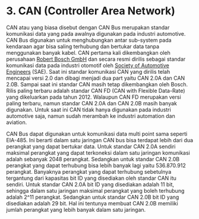 # 3. CAN \(Controller Area Network\)

CAN atau yang biasa disebut dengan CAN Bus merupakan standar komunikasi data yang pada awalnya digunakan pada industri automotive. CAN Bus digunakan untuk menghubungkan antar sub-system pada kendaraan agar bisa saling terhubung dan bertukar data tanpa menggunakan banyak kabel. CAN pertama kali dikembangkan oleh perusahaan [Robert Bosch GmbH](https://en.wikipedia.org/wiki/Robert_Bosch_GmbH) dan secara resmi dirilis sebagai standar komunikasi data pada industri otomotif oleh [Society of Automotive Engineers](https://en.wikipedia.org/wiki/Society_of_Automotive_Engineers) \(SAE\). Saat ini standar komunikasi CAN yang dirilis telah mencapai versi 2.0 dan dibagi menjadi dua part yaitu CAN 2.0A dan CAN 2.0B. Sampai saat ini standar CAN masih tetap dikembangkan oleh Bosch. Rilis paling terbaru adalah standar CAN FD \(CAN with Flexible Data-Rate\) yang dikeluarkan pada tahun 2012. Walaupun CAN FD merupakan versi paling terbaru, namun standar CAN 2.0A dan CAN 2.0B masih banyak digunakan. Untuk saat ini CAN tidak hanya digunakan pada industri automotive saja, namun sudah merambah ke industri automation dan aviation.

CAN Bus dapat digunakan untuk komunikasi data multi point sama seperti EIA-485. Ini berarti dalam satu jaringan CAN bus bisa terdapat lebih dari dua perangkat yang dapat bertukar data. Untuk standar CAN 2.0A sendiri maksimal perangkat yang dapat terkoneksi dalam satu jaringan komunikasi adalah sebanyak 2048 perangkat. Sedangkan untuk standar CAN 2.0B perangkat yang dapat terhubung bisa lebih banyak lagi yaitu 536.870.912 perangkat. Banyaknya perangkat yang dapat terhubung sebetulnya tergantung dari kapasitas bit ID yang disediakan oleh standar CAN itu sendiri. Untuk standar CAN 2.0A bit ID yang disediakan adalah 11 bit, sehingga dalam satu jaringan maksimal perangkat yang boleh terhubung adalah 2^11 perangkat. Sedangkan untuk standar CAN 2.0B bit ID yang disediakan adalah 29 bit. Hal ini tentunya membuat CAN 2.0B memiliki jumlah perangkat yang lebih banyak dalam satu jaringan.

## 

## 




